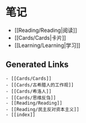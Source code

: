# 笔记

* [[Reading/Reading|阅读]]
* [[Cards/Cards|卡片]]
* [[Learning/Learning|学习]]

## Generated Links
    - [[Cards/Cards]]
    - [[Cards/古希腊人的工作观]]
    - [[Cards/希洛人]]
    - [[Cards/思维反刍]]
    - [[Reading/Reading]]
    - [[Reading/民主反对资本主义]]
    - [[index]]
